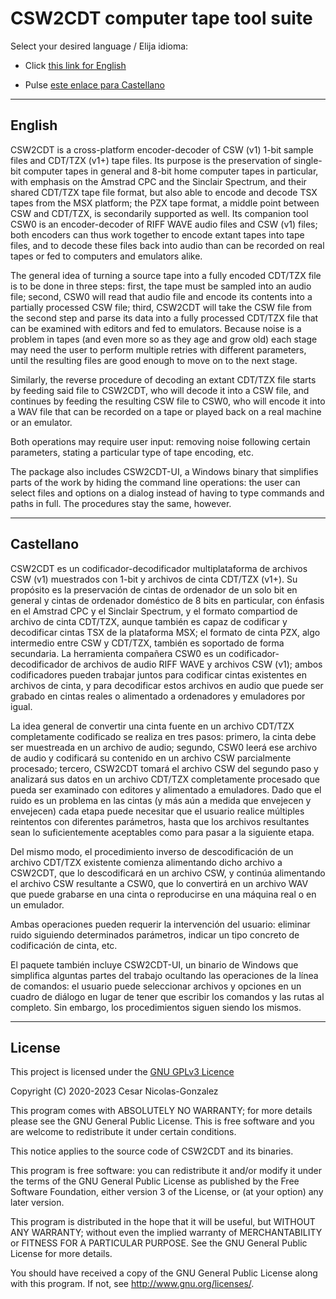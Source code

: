 # CSW2CDT computer tape tool suite

Select your desired language / Elija idioma:

- Click [this link for English](#english)

- Pulse [este enlace para Castellano](#castellano)

---

## English

CSW2CDT is a cross-platform encoder-decoder of CSW (v1) 1-bit sample files and CDT/TZX (v1+) tape files. Its purpose is the preservation of single-bit computer tapes in general and 8-bit home computer tapes in particular, with emphasis on the Amstrad CPC and the Sinclair Spectrum, and their shared CDT/TZX tape file format, but also able to encode and decode TSX tapes from the MSX platform; the PZX tape format, a middle point between CSW and CDT/TZX, is secondarily supported as well. Its companion tool CSW0 is an encoder-decoder of RIFF WAVE audio files and CSW (v1) files; both encoders can thus work together to encode extant tapes into tape files, and to decode these files back into audio than can be recorded on real tapes or fed to computers and emulators alike.

The general idea of turning a source tape into a fully encoded CDT/TZX file is to be done in three steps: first, the tape must be sampled into an audio file; second, CSW0 will read that audio file and encode its contents into a partially processed CSW file; third, CSW2CDT will take the CSW file from the second step and parse its data into a fully processed CDT/TZX file that can be examined with editors and fed to emulators. Because noise is a problem in tapes (and even more so as they age and grow old) each stage may need the user to perform multiple retries with different parameters, until the resulting files are good enough to move on to the next stage.

Similarly, the reverse procedure of decoding an extant CDT/TZX file starts by feeding said file to CSW2CDT, who will decode it into a CSW file, and continues by feeding the resulting CSW file to CSW0, who will encode it into a WAV file that can be recorded on a tape or played back on a real machine or an emulator.

Both operations may require user input: removing noise following certain parameters, stating a particular type of tape encoding, etc.

The package also includes CSW2CDT-UI, a Windows binary that simplifies parts of the work by hiding the command line operations: the user can select files and options on a dialog instead of having to type commands and paths in full. The procedures stay the same, however.

---

## Castellano

CSW2CDT es un codificador-decodificador multiplataforma de archivos CSW (v1) muestrados con 1-bit y archivos de cinta CDT/TZX (v1+). Su propósito es la preservación de cintas de ordenador de un solo bit en general y cintas de ordenador doméstico de 8 bits en particular, con énfasis en el Amstrad CPC y el Sinclair Spectrum, y el formato compartiod de archivo de cinta CDT/TZX, aunque también es capaz de codificar y decodificar cintas TSX de la plataforma MSX; el formato de cinta PZX, algo intermedio entre CSW y CDT/TZX, también es soportado de forma secundaria. La herramienta compañera CSW0 es un codificador-decodificador de archivos de audio RIFF WAVE y archivos CSW (v1); ambos codificadores pueden trabajar juntos para codificar cintas existentes en archivos de cinta, y para decodificar estos archivos en audio que puede ser grabado en cintas reales o alimentado a ordenadores y emuladores por igual.

La idea general de convertir una cinta fuente en un archivo CDT/TZX completamente codificado se realiza en tres pasos: primero, la cinta debe ser muestreada en un archivo de audio; segundo, CSW0 leerá ese archivo de audio y codificará su contenido en un archivo CSW parcialmente procesado; tercero, CSW2CDT tomará el archivo CSW del segundo paso y analizará sus datos en un archivo CDT/TZX completamente procesado que pueda ser examinado con editores y alimentado a emuladores. Dado que el ruido es un problema en las cintas (y más aún a medida que envejecen y envejecen) cada etapa puede necesitar que el usuario realice múltiples reintentos con diferentes parámetros, hasta que los archivos resultantes sean lo suficientemente aceptables como para pasar a la siguiente etapa.

Del mismo modo, el procedimiento inverso de descodificación de un archivo CDT/TZX existente comienza alimentando dicho archivo a CSW2CDT, que lo descodificará en un archivo CSW, y continúa alimentando el archivo CSW resultante a CSW0, que lo convertirá en un archivo WAV que puede grabarse en una cinta o reproducirse en una máquina real o en un emulador.

Ambas operaciones pueden requerir la intervención del usuario: eliminar ruido siguiendo determinados parámetros, indicar un tipo concreto de codificación de cinta, etc.

El paquete también incluye CSW2CDT-UI, un binario de Windows que simplifica alguntas partes del trabajo ocultando las operaciones de la línea de comandos: el usuario puede seleccionar archivos y opciones en un cuadro de diálogo en lugar de tener que escribir los comandos y las rutas al completo. Sin embargo, los procedimientos siguen siendo los mismos.

---

## License

This project is licensed under the [GNU GPLv3 Licence](./LICENSE)

Copyright (C) 2020-2023 Cesar Nicolas-Gonzalez

This program comes with ABSOLUTELY NO WARRANTY; for more details
please see the GNU General Public License. This is free software
and you are welcome to redistribute it under certain conditions.

This notice applies to the source code of CSW2CDT and its binaries.

This program is free software: you can redistribute it and/or modify
it under the terms of the GNU General Public License as published by
the Free Software Foundation, either version 3 of the License, or
(at your option) any later version.

This program is distributed in the hope that it will be useful,
but WITHOUT ANY WARRANTY; without even the implied warranty of
MERCHANTABILITY or FITNESS FOR A PARTICULAR PURPOSE. See the
GNU General Public License for more details.

You should have received a copy of the GNU General Public License
along with this program. If not, see <http://www.gnu.org/licenses/>.
